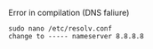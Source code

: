 Error in compilation (DNS faliure)
```
sudo nano /etc/resolv.conf
change to ----- nameserver 8.8.8.8
```
